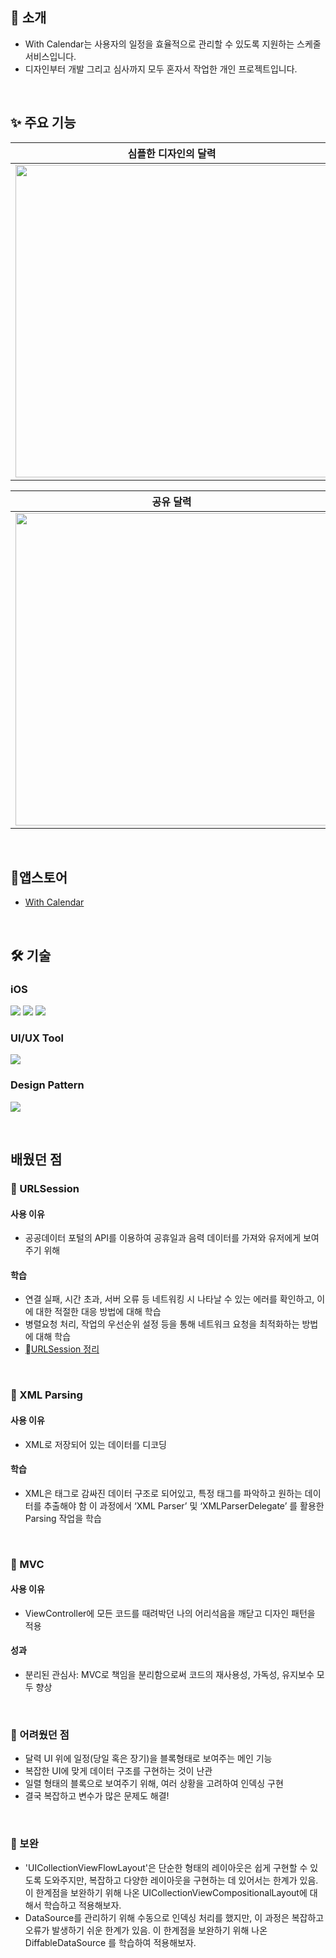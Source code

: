 ## 🙌 소개
- With Calendar는 사용자의 일정을 효율적으로 관리할 수 있도록 지원하는 스케줄 서비스입니다.
- 디자인부터 개발 그리고 심사까지 모두 혼자서 작업한 개인 프로젝트입니다.

</br>

## ✨ 주요 기능
|심플한 디자인의 달력|한눈에 보는 일정(음력 지원)|간편한 일정 편집|
|---|---|---|
|<img height ="500" src="https://github.com/jihojivenchy/WithCalendar/assets/99619107/28ddcc44-996a-4dde-af23-6c765b0c37c8">|<img height ="500" src="https://github.com/jihojivenchy/WithCalendar/assets/99619107/e5fa795c-ea6d-4f92-9070-ce0bf65276b2">|<img height ="500" src="https://github.com/jihojivenchy/WithCalendar/assets/99619107/339ff6e8-6a11-460a-a781-82fa1002d2d5">

|공유 달력|간단 메모|
|---|---|
|<img height ="500" src="https://github.com/jihojivenchy/WithCalendar/assets/99619107/18c056e9-b0c8-4503-af29-51d132a2c602">|<img height ="500" src="https://github.com/jihojivenchy/WithCalendar/assets/99619107/230b7999-3862-4cfa-8b26-c5cd27aea39f">

</br>

## 📱앱스토어
- [With Calendar]([https://apps.apple.com/kr/app/요리도감/id1644290667](https://apps.apple.com/kr/app/with-calendar/id1661333206))

</br>

## 🛠️ 기술
### iOS
<a href="버튼을 눌렀을 때 이동할 링크" target="_blank"><img src="https://img.shields.io/badge/Swift-FF6C22?style=for-the-badge&logo=Swift&logoColor=FFFFFF"/></a>
<a href="버튼을 눌렀을 때 이동할 링크" target="_blank"><img src="https://img.shields.io/badge/UIkit-2396F3?style=for-the-badge&logo=UIkit&logoColor=FFFFFF"/></a>
<a href="버튼을 눌렀을 때 이동할 링크" target="_blank"><img src="https://img.shields.io/badge/Firebase-FFFBF5?style=for-the-badge&logo=firebase&logoColor=FF9843"/></a>

### UI/UX Tool
<a href="버튼을 눌렀을 때 이동할 링크" target="_blank"><img src="https://img.shields.io/badge/Snapkit-FF90BC?style=for-the-badge&logo=librarything&logoColor=FFFFFF"/></a>

### Design Pattern
<a href="버튼을 눌렀을 때 이동할 링크" target="_blank"><img src="https://img.shields.io/badge/MVC-7FC7D9?style=for-the-badge&logo=instructure&logoColor=FFFFFF"/></a>

</br>

## 배웠던 점
### 📌 URLSession 

#### 사용 이유
- 공공데이터 포털의 API를 이용하여 공휴일과 음력 데이터를 가져와 유저에게 보여주기 위해

#### 학습
- 연결 실패, 시간 초과, 서버 오류 등 네트워킹 시 나타날 수 있는 에러를 확인하고, 이에 대한 적절한 대응 방법에 대해 학습
- 병렬요청 처리, 작업의 우선순위 설정 등을 통해 네트워크 요청을 최적화하는 방법에 대해 학습
- [URLSession 정리](https://iosjiho.tistory.com/73)

</br>

### 📌 XML Parsing

#### 사용 이유
- XML로 저장되어 있는 데이터를 디코딩

#### 학습
- XML은 태그로 감싸진 데이터 구조로 되어있고, 특정 태그를 파악하고 원하는 데이터를 추출해야 함
이 과정에서 ‘XML Parser’ 및 ‘XMLParserDelegate’ 를 활용한 Parsing 작업을 학습

</br>

### 📌 MVC
#### 사용 이유
- ViewController에 모든 코드를 때려박던 나의 어리석음을 깨닫고 디자인 패턴을 적용

#### 성과
- 분리된 관심사: MVC로 책임을 분리함으로써 코드의 재사용성, 가독성, 유지보수 모두 향상

</br>

### 📝 어려웠던 점
- 달력 UI 위에 일정(당일 혹은 장기)을 블록형태로 보여주는 메인 기능
- 복잡한 UI에 맞게 데이터 구조를 구현하는 것이 난관
- 일렬 형태의 블록으로 보여주기 위해, 여러 상황을 고려하여 인덱싱 구현
- 결국 복잡하고 변수가 많은 문제도 해결!

</br>

###  🔧 보완
- 'UICollectionViewFlowLayout'은 단순한 형태의 레이아웃은 쉽게 구현할 수 있도록 도와주지만, 복잡하고 다양한 레이아웃을 구현하는 데 있어서는 한계가 있음.
이 한계점을 보완하기 위해 나온 UICollectionViewCompositionalLayout에 대해서 학습하고 적용해보자.
- DataSource를 관리하기 위해 수동으로 인덱싱 처리를 했지만, 이 과정은 복잡하고 오류가 발생하기 쉬운 한계가 있음.
이 한계점을 보완하기 위해 나온 DiffableDataSource 를 학습하여 적용해보자.

</br>

